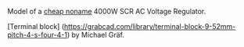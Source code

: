 Model of a [cheap noname](https://www.amazon.it/gp/product/B07P7N5JHK/ref=ppx_yo_dt_b_asin_title_o00_s00?ie=UTF8&psc=1) 4000W SCR AC Voltage Regulator.

[Terminal block] (https://grabcad.com/library/terminal-block-9-52mm-pitch-4-s-four-4-1) by Michael Gräf.
